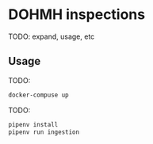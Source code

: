 # DOHMH inspections

TODO: expand, usage, etc


## Usage

TODO:

```bash
docker-compuse up
```

TODO:

```bash
pipenv install
pipenv run ingestion
```
